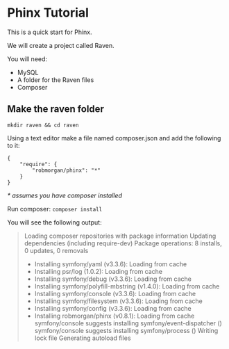 # Phinx Tutorial
This is a quick start for Phinx.

We will create a project called Raven.

You will need:
* MySQL
* A folder for the Raven files
* Composer

## Make the raven folder

`mkdir raven && cd raven`

Using a text editor make a file named composer.json and add the following to it:

```
{
    "require": {
        "robmorgan/phinx": "*"
    }
}
```

_* assumes you have composer installed_

Run composer:
`composer install`

You will see the following output:
>Loading composer repositories with package information
>Updating dependencies (including require-dev)
>Package operations: 8 installs, 0 updates, 0 removals
>  - Installing symfony/yaml (v3.3.6): Loading from cache
>  - Installing psr/log (1.0.2): Loading from cache
>  - Installing symfony/debug (v3.3.6): Loading from cache
>  - Installing symfony/polyfill-mbstring (v1.4.0): Loading from cache
>  - Installing symfony/console (v3.3.6): Loading from cache
>  - Installing symfony/filesystem (v3.3.6): Loading from cache
>  - Installing symfony/config (v3.3.6): Loading from cache
>  - Installing robmorgan/phinx (v0.8.1): Loading from cache
>symfony/console suggests installing symfony/event-dispatcher ()
>symfony/console suggests installing symfony/process ()
>Writing lock file
>Generating autoload files
